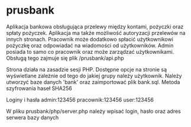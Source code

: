 # prusbank
Aplikacja bankowa obsługująca przelewy między kontami, pożyczki oraz spłaty pożyczek. Aplikacja ma także możliwość autoryzacji przelewów na innych stronach. Pracownik może dodatkowo spłacić użytkownikowi pożyczkę oraz odpowiadać na wiadomości od użytkowników. Admin posiada to samo co pracownik oraz może zarządzać użytkownikami. Obsługą tego zajmuje się plik /prusbank/api.php

Strona działa na zasadzie sesji PHP. Dostępne opcje na stronie są wyświetlane zależnie od tego do jakiej grupy należy użytkownik.
Należy utworzyć baze danych 'bank' oraz zaimportować plik bank.sql.
Metoda szyfrowania haseł SHA256

Loginy i hasła
admin:123456
pracownik:123456
user:123456

W pliku prusbank/php/server.php należy wpisać login, hasło oraz adres serwera bazy danych

